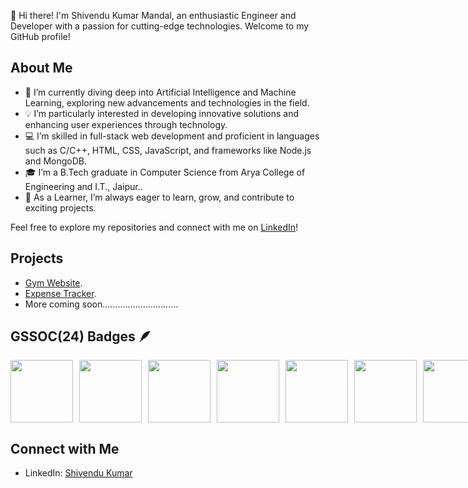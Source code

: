 👋 Hi there! I'm Shivendu Kumar Mandal, an enthusiastic Engineer and Developer with a passion for cutting-edge technologies. Welcome to my GitHub profile!

## About Me

- 🌱 I’m currently diving deep into Artificial Intelligence and Machine Learning, exploring new advancements and technologies in the field.
- 💡 I’m particularly interested in developing innovative solutions and enhancing user experiences through technology.
- 💻 I’m skilled in full-stack web development and proficient in languages such as C/C++, HTML, CSS, JavaScript, and frameworks like Node.js and MongoDB.
- 🎓 I’m a B.Tech graduate in Computer Science from Arya College of Engineering and I.T., Jaipur..
- 🔭 As a Learner, I’m always eager to learn, grow, and contribute to exciting projects.

Feel free to explore my repositories and connect with me on [LinkedIn](https://www.linkedin.com/in/shivendu-kumar-mandal-969134212/)!


## Projects

- [Gym Website]( https://shivendu-kr.github.io/Gym_site1/ ).
- [Expense Tracker](https://shivendu-kr.github.io/Expense_Tracker/).
- More coming soon..............................

## GSSOC(24) Badges 🪶
<div style='display:flex; align-items:center; gap: 10px;' align='center'>
<img src="https://github.com/GSSoC24/Postman-Challenge/blob/main/docs/assets/Postman White.png" width="100px" height="100px" />
  <img src="https://github.com/GSSoC24/Postman-Challenge/blob/main/docs/assets/1.png" width="100px" height="100px" />
  <img src="https://github.com/GSSoC24/Postman-Challenge/blob/main/docs/assets/2.png" width="100px" height="100px" />
  <img src="https://github.com/GSSoC24/Postman-Challenge/blob/main/docs/assets/3.png" width="100px" height="100px" />
  <img src="https://github.com/GSSoC24/Postman-Challenge/blob/main/docs/assets/4.png" width="100px" height="100px" />
  <img src="https://github.com/GSSoC24/Postman-Challenge/blob/main/docs/assets/5.png" width="100px" height="100px" />
  <img src="https://github.com/GSSoC24/Postman-Challenge/blob/main/docs/assets/6.png" width="100px" height="100px" />
  <img src="https://github.com/GSSoC24/Postman-Challenge/blob/main/docs/assets/7.png" width="100px" height="100px" />
  <img src="https://github.com/GSSoC24/Postman-Challenge/blob/main/docs/assets/8.png" width="100px" height="100px" />
</div>

## Connect with Me

- LinkedIn: [Shivendu Kumar](https://www.linkedin.com/in/shivendu-kumar-mandal-969134212/)
